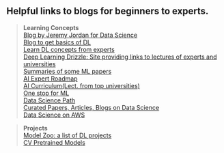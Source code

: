 ## Helpful links to blogs for beginners to experts.

> **Learning Concepts**  
[Blog by Jeremy Jordan for Data Science](https://www.jeremyjordan.me/)  
[Blog to get basics of DL](https://deeplearningdemystified.com/)  
[Learn DL concepts from experts](https://atcold.github.io/pytorch-Deep-Learning/)   
[Deep Learning Drizzle: Site providing links to lectures of experts and universities](https://deep-learning-drizzle.github.io/index.html)  
[Summaries of some ML papers](https://github.com/aleju/papers)  
[AI Expert Roadmap](https://github.com/AMAI-GmbH/AI-Expert-Roadmap)  
[AI Curriculum(Lect. from top universities)](https://github.com/Machine-Learning-Tokyo/AI_Curriculum)   
[One stop for ML](https://github.com/AdicherlaVenkataSai/ml-workspace)  
[Data Science Path](https://github.com/ossu/data-science)  
[Curated Papers, Articles, Blogs on Data Science](https://github.com/eugeneyan/applied-ml)  
[Data Science on AWS](https://github.com/data-science-on-aws/workshop)  

> **Projects**  
[Model Zoo: a list of DL projects](https://modelzoo.co/)  
[CV Pretrained Models](https://github.com/balavenkatesh3322/CV-pretrained-model)  
